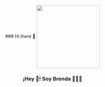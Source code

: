 <p align="center" width="300">
   ### Hi there 👋
   <img align="center" width="200" src="https://github.com/brendasutara.png" />
   <h3 align="center">¡Hey 👋! Soy Brenda 👨🏻‍💻</h3>
</p>

<!--
**brendasutara/brendasutara** is a ✨ _special_ ✨ repository because its `README.md` (this file) appears on your GitHub profile.

Here are some ideas to get you started:

- 🔭 I’m currently working on ...
- 🌱 I’m currently learning ...
- 👯 I’m looking to collaborate on ...
- 🤔 I’m looking for help with ...
- 💬 Ask me about ...
- 📫 How to reach me: ...
- 😄 Pronouns: ...
- ⚡ Fun fact: ...
-->
